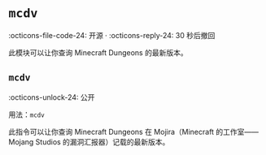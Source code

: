 # `mcdv`

:octicons-file-code-24: 开源 ·
:octicons-reply-24: 30 秒后撤回

此模块可以让你查询 Minecraft Dungeons 的最新版本。

## `mcdv`
:octicons-unlock-24: 公开

用法：`mcdv`

此指令可以让你查询 Minecraft Dungeons 在 Mojira（Minecraft 的工作室——Mojang Studios 的漏洞汇报器）记载的最新版本。

